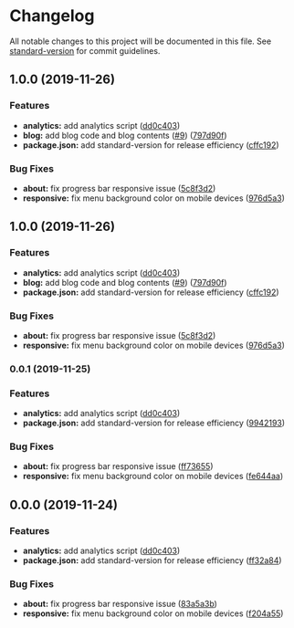 # Changelog

All notable changes to this project will be documented in this file. See [standard-version](https://github.com/conventional-changelog/standard-version) for commit guidelines.

## 1.0.0 (2019-11-26)


### Features

* **analytics:** add analytics script ([dd0c403](https://github.com/ps011/ps11/commit/dd0c4032f470c35eb42c39f4d90e16f9d2acca7c))
* **blog:** add blog code and blog contents ([#9](https://github.com/ps011/ps11/issues/9)) ([797d90f](https://github.com/ps011/ps11/commit/797d90f2bd3dd46d9522d7f5cdba8ce378e9c827))
* **package.json:** add standard-version for release efficiency ([cffc192](https://github.com/ps011/ps11/commit/cffc192c9f261d1f43a62709aefe48bca6d49692))


### Bug Fixes

* **about:** fix progress bar responsive issue ([5c8f3d2](https://github.com/ps011/ps11/commit/5c8f3d2157e1b0ccc9bbdf31b3d96520717c5fd7))
* **responsive:** fix menu background color on mobile devices ([976d5a3](https://github.com/ps011/ps11/commit/976d5a31fe8897bd07404b44164bf4f047db22a0))

## 1.0.0 (2019-11-26)


### Features

* **analytics:** add analytics script ([dd0c403](https://github.com/ps011/ps11/commit/dd0c4032f470c35eb42c39f4d90e16f9d2acca7c))
* **blog:** add blog code and blog contents ([#9](https://github.com/ps011/ps11/issues/9)) ([797d90f](https://github.com/ps011/ps11/commit/797d90f2bd3dd46d9522d7f5cdba8ce378e9c827))
* **package.json:** add standard-version for release efficiency ([cffc192](https://github.com/ps011/ps11/commit/cffc192c9f261d1f43a62709aefe48bca6d49692))


### Bug Fixes

* **about:** fix progress bar responsive issue ([5c8f3d2](https://github.com/ps011/ps11/commit/5c8f3d2157e1b0ccc9bbdf31b3d96520717c5fd7))
* **responsive:** fix menu background color on mobile devices ([976d5a3](https://github.com/ps011/ps11/commit/976d5a31fe8897bd07404b44164bf4f047db22a0))

### 0.0.1 (2019-11-25)


### Features

* **analytics:** add analytics script ([dd0c403](https://github.com/ps011/ps11/commit/dd0c4032f470c35eb42c39f4d90e16f9d2acca7c))
* **package.json:** add standard-version for release efficiency ([9942193](https://github.com/ps011/ps11/commit/9942193d5536432d04abb9d7395f14a70b30579f))


### Bug Fixes

* **about:** fix progress bar responsive issue ([ff73655](https://github.com/ps011/ps11/commit/ff73655d138bf65181e41ebe5651406290d4acd8))
* **responsive:** fix menu background color on mobile devices ([fe644aa](https://github.com/ps011/ps11/commit/fe644aae21445b888bbfc5b06212e91e704f62e6))

## 0.0.0 (2019-11-24)


### Features

* **analytics:** add analytics script ([dd0c403](https://github.com/ps011/ps11/commit/dd0c4032f470c35eb42c39f4d90e16f9d2acca7c))
* **package.json:** add standard-version for release efficiency ([ff32a84](https://github.com/ps011/ps11/commit/ff32a84c0fe82d9f06ae26c763d7a678b34ab893))


### Bug Fixes

* **about:** fix progress bar responsive issue ([83a5a3b](https://github.com/ps011/ps11/commit/83a5a3b25f8faeb393633d2425fd5e2337bea228))
* **responsive:** fix menu background color on mobile devices ([f204a55](https://github.com/ps011/ps11/commit/f204a551a7a5e72e3a7883b647fc5d7b04bcf6e7))
